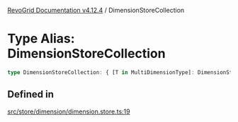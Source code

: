 [RevoGrid Documentation v4.12.4](README.md) / DimensionStoreCollection

# Type Alias: DimensionStoreCollection

```ts
type DimensionStoreCollection: { [T in MultiDimensionType]: DimensionStore };
```

## Defined in

[src/store/dimension/dimension.store.ts:19](https://github.com/revolist/revogrid/blob/648f56ecfc5430eb0184373ea33dd565a6a33bb9/src/store/dimension/dimension.store.ts#L19)
